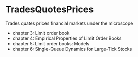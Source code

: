 # TradesQuotesPrices
Trades quates prices financial markets under the microscope

- chapter 3: Limit order book
- chapter 4: Empirical Properties of Limit Order Books
- chapter 5: Limit order books: Models
- chapter 6: Single-Queue Dynamics for Large-Tick Stocks